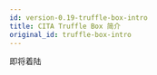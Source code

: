 ```yaml
---
id: version-0.19-truffle-box-intro
title: CITA Truffle Box 简介
original_id: truffle-box-intro
---
```

即将着陆